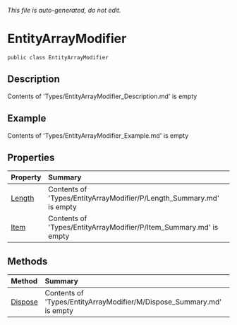 *This file is auto-generated, do not edit.*

# EntityArrayModifier
`public class EntityArrayModifier`
## Description
Contents of 'Types/EntityArrayModifier_Description.md' is empty
## Example
Contents of 'Types/EntityArrayModifier_Example.md' is empty
## Properties
| Property | Summary |
|:-----|:--------|
|[Length](EntityArrayModifier/P/Length.md)|Contents of 'Types/EntityArrayModifier/P/Length_Summary.md' is empty|
|[Item](EntityArrayModifier/P/Item.md)|Contents of 'Types/EntityArrayModifier/P/Item_Summary.md' is empty|
## Methods
| Method | Summary |
|:-----|:--------|
|[Dispose](EntityArrayModifier/M/Dispose.md)|Contents of 'Types/EntityArrayModifier/M/Dispose_Summary.md' is empty|

